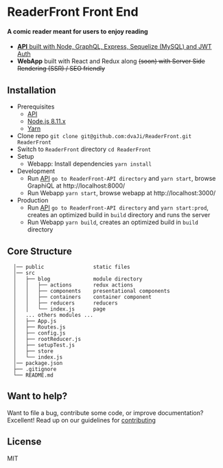# ReaderFront Front End

#### A comic reader meant for users to enjoy reading
- [**API** built with Node, GraphQL, Express, Sequelize (MySQL) and JWT Auth](https://github.com/dvaJi/ReaderFront-API)
- **WebApp** built with React and Redux along ~~(soon) with Server Side Rendering (SSR) / SEO friendly~~

## Installation

- Prerequisites
  - [API](https://github.com/dvaJi/ReaderFront-API) 
  - [Node.js 8.11.x](https://nodejs.org/)
  - [Yarn](https://yarnpkg.com)
- Clone repo `git clone git@github.com:dvaJi/ReaderFront.git ReaderFront`
- Switch to `ReaderFront` directory `cd ReaderFront`
- Setup
  - Webapp: Install dependencies `yarn install`
- Development
  - Run [API](https://github.com/dvaJi/ReaderFront-API) `go to ReaderFront-API directory` and `yarn start`, browse GraphiQL at http://localhost:8000/
  - Run Webapp `yarn start`, browse webapp at http://localhost:3000/
- Production
  - Run [API](https://github.com/dvaJi/ReaderFront-API) `go to ReaderFront-API directory` and `yarn start:prod`, creates an optimized build in `build` directory and runs the server
  - Run Webapp `yarn build`, creates an optimized build in `build` directory


## Core Structure
      │── public                static files
      │── src
      │   ├── blog              module directory
      │   │   ├── actions       redux actions
      │   │   ├── components    presentational components
      │   │   ├── containers    container component
      │   │   ├── reducers      reducers
      │   │   └── index.js      page
      │   ... others modules ...
      │   ├── App.js
      │   ├── Routes.js
      │   ├── config.js
      │   ├── rootReducer.js
      │   ├── setupTest.js
      │   ├── store
      │   └── index.js
      │── package.json
      ├── .gitignore
      └── README.md

## Want to help?
Want to file a bug, contribute some code, or improve documentation? Excellent! Read up on our guidelines for [contributing](https://github.com/dvaJi/ReaderFront/blob/master/CONTRIBUTING.md)

## License

MIT